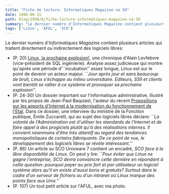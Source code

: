 ```yaml
---
title: "Fiche de lecture: Informatiques Magazine no 50"
date: 1998-06-15
path: blog/1998/6/fiche-lecture-informatiques-magazine-no-50
summary: "Le dernier numéro d'Informatiques Magazine contient plusieurs articles qui traitent directement ou indirectement des logiciels libres: (P."
tags: ['Linux', 'AFUL', 'SCO']
---
```


<P>
Le dernier numéro d'<EM>Informatiques Magazine</EM> contient plusieurs
articles qui traitent directement ou indirectement des logiciels libres:
</P>

<UL>

<LI>(P. 20) <A HREF="http://alain-lefebvre.com/linux.htm">Linux, la prochaine explosion!</A>, une chronique d'Alain Levfebvre
(vice-président de SQL ingénierie). Analyse assez judicieuse qui
montre qu'après une période d'``incubation'' assez longue, Linux est
sur le point de devenir un acteur majeur. ``<EM>Jour après jour et sans
beaucoup de bruit, Linux s'échappe au milieu universitaire. Editeurs,
SSII et clients vont bientôt se rallier à ce système et provoquer sa
prochaine explosion</EM>''.
<LI>(P. 24-30) Un dossier important sur l'informatique administrative,
illustré par les propos de Jean-Paul Baquiast, l'auteur du récent <A HREF="http://www.admiroutes.asso.fr/mission/rapport/">Propositions sur
les apports d'Internet à la modernisation du fonctionnement de l'Etat</A>.
Dans ce dossier, une interview du ministre de la Fonction publique, Émile
Zuccarelli, qui au sujet des logiciels libres déclare: ``<EM>La volonté
de l'Administration est d'utiliser les standards de l'Internet et de faire
appel à des progiciels plutôt qu'à des réalisations internes.  Il convient
néanmoins d'être très attentif au regard des tendances monopolistiques de
certains fabriquants. De ce point de vue, le développement des logiciels
libres se révèle intéressant.</EM>''
<LI>(P. 86) Un article su SCO Unixware 7 contient un encadré, <EM>SCO face à la
libre disponibilité de Linux</EM>. On peut y lire: ``<EM>Pour éviter
que Linux ne gagne l'entreprise, SCO devra convaincre cette dernière
en répondant à cette question: pourquoi payer au prix fort et par
utilisateur un logiciel système alors qu'il en existe d'aussi bons et
gratuits? Surtout dans le cadre d'un serveur de fichiers ou d'un intranet
où Linux marque des points face aux Unix.</EM>''
<LI>(P. 107) Un tout petit article sur l'AFUL, avec ma photo.
</UL>


